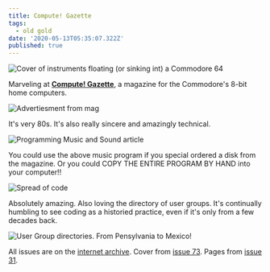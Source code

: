 ```yaml
---
title: Compute! Gazette
tags:
  - old gold
date: '2020-05-13T05:35:07.322Z'
published: true
---
```


![Cover of instruments floating (or sinking int) a Commodore 64](https://padilla-media.s3.amazonaws.com/blog/compute-gazette/cover.png)

Marveling at [**Compute! Gazette**](https://archive.org/details/compute-gazette), a magazine for the Commodore's 8-bit home computers.

![Advertiesment from mag](https://padilla-media.s3.amazonaws.com/blog/compute-gazette/advert.png)

It's very 80s. It's also really sincere and amazingly technical.

![Programming Music and Sound article](https://padilla-media.s3.amazonaws.com/blog/compute-gazette/music_program.png)

You could use the above music program if you special ordered a disk from the magazine. Or you could COPY THE ENTIRE PROGRAM BY HAND into your computer!!

![Spread of code](https://padilla-media.s3.amazonaws.com/blog/compute-gazette/program.png)

Absolutely amazing. Also loving the directory of user groups. It's continually humbling to see coding as a historied practice, even if it's only from a few decades back.

![User Group directories. From Pensylvania to Mexico!](https://padilla-media.s3.amazonaws.com/blog/compute-gazette/user_groups.png)

All issues are on the [internet archive](https://archive.org/details/compute-gazette). Cover from [issue 73](https://archive.org/details/1989-07-computegazette). Pages from [issue 31](https://archive.org/details/1986-01-computegazette/mode/2up).
